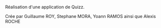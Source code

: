 Réalisation d'une application de Quizz.

Crée par Guillaume ROY, Stephane MORA, Yoann RAMOS ainsi que Alexis ROCHE